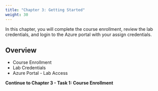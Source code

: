 ```yaml
---
title: "Chapter 3: Getting Started" 
weight: 30
---
```



In this chapter, you will complete the course enrollment, review the lab credentials, and login to the Azure portal with your assign credentials.



## Overview
- Course Enrollment
- Lab Credentials
- Azure Portal - Lab Access

**Continue to Chapter 3 - Task 1: Course Enrollment**